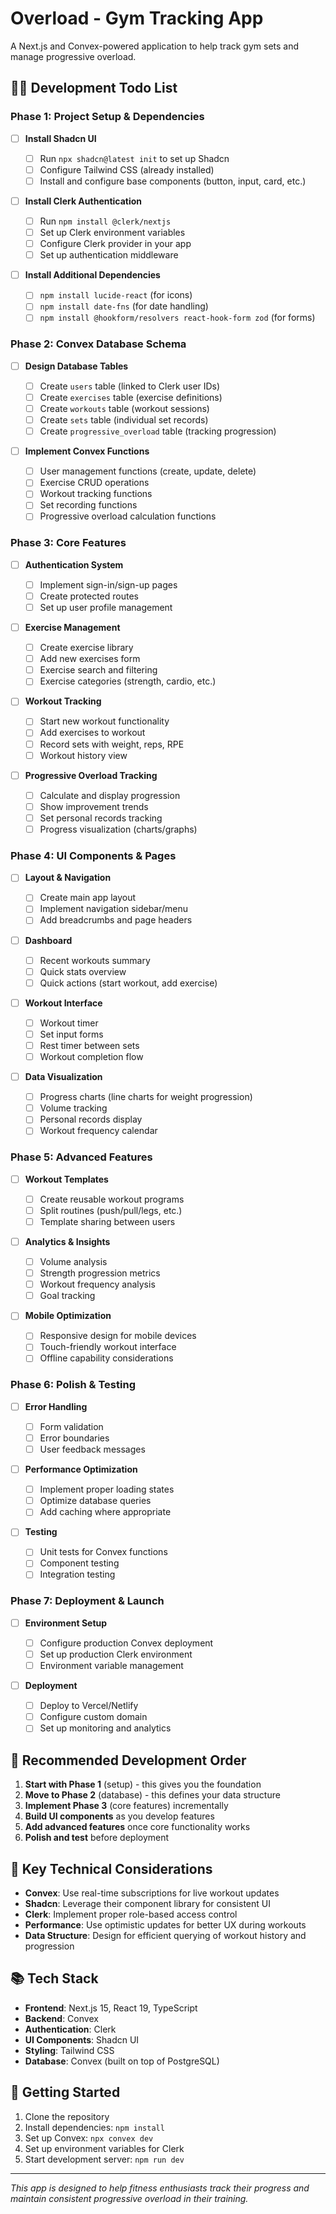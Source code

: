 # Overload - Gym Tracking App

A Next.js and Convex-powered application to help track gym sets and manage progressive overload.

## 🏋️‍♂️ Development Todo List

### Phase 1: Project Setup & Dependencies

- [ ] **Install Shadcn UI**

  - [ ] Run `npx shadcn@latest init` to set up Shadcn
  - [ ] Configure Tailwind CSS (already installed)
  - [ ] Install and configure base components (button, input, card, etc.)

- [ ] **Install Clerk Authentication**

  - [ ] Run `npm install @clerk/nextjs`
  - [ ] Set up Clerk environment variables
  - [ ] Configure Clerk provider in your app
  - [ ] Set up authentication middleware

- [ ] **Install Additional Dependencies**
  - [ ] `npm install lucide-react` (for icons)
  - [ ] `npm install date-fns` (for date handling)
  - [ ] `npm install @hookform/resolvers react-hook-form zod` (for forms)

### Phase 2: Convex Database Schema

- [ ] **Design Database Tables**

  - [ ] Create `users` table (linked to Clerk user IDs)
  - [ ] Create `exercises` table (exercise definitions)
  - [ ] Create `workouts` table (workout sessions)
  - [ ] Create `sets` table (individual set records)
  - [ ] Create `progressive_overload` table (tracking progression)

- [ ] **Implement Convex Functions**
  - [ ] User management functions (create, update, delete)
  - [ ] Exercise CRUD operations
  - [ ] Workout tracking functions
  - [ ] Set recording functions
  - [ ] Progressive overload calculation functions

### Phase 3: Core Features

- [ ] **Authentication System**

  - [ ] Implement sign-in/sign-up pages
  - [ ] Create protected routes
  - [ ] Set up user profile management

- [ ] **Exercise Management**

  - [ ] Create exercise library
  - [ ] Add new exercises form
  - [ ] Exercise search and filtering
  - [ ] Exercise categories (strength, cardio, etc.)

- [ ] **Workout Tracking**

  - [ ] Start new workout functionality
  - [ ] Add exercises to workout
  - [ ] Record sets with weight, reps, RPE
  - [ ] Workout history view

- [ ] **Progressive Overload Tracking**
  - [ ] Calculate and display progression
  - [ ] Show improvement trends
  - [ ] Set personal records tracking
  - [ ] Progress visualization (charts/graphs)

### Phase 4: UI Components & Pages

- [ ] **Layout & Navigation**

  - [ ] Create main app layout
  - [ ] Implement navigation sidebar/menu
  - [ ] Add breadcrumbs and page headers

- [ ] **Dashboard**

  - [ ] Recent workouts summary
  - [ ] Quick stats overview
  - [ ] Quick actions (start workout, add exercise)

- [ ] **Workout Interface**

  - [ ] Workout timer
  - [ ] Set input forms
  - [ ] Rest timer between sets
  - [ ] Workout completion flow

- [ ] **Data Visualization**
  - [ ] Progress charts (line charts for weight progression)
  - [ ] Volume tracking
  - [ ] Personal records display
  - [ ] Workout frequency calendar

### Phase 5: Advanced Features

- [ ] **Workout Templates**

  - [ ] Create reusable workout programs
  - [ ] Split routines (push/pull/legs, etc.)
  - [ ] Template sharing between users

- [ ] **Analytics & Insights**

  - [ ] Volume analysis
  - [ ] Strength progression metrics
  - [ ] Workout frequency analysis
  - [ ] Goal tracking

- [ ] **Mobile Optimization**
  - [ ] Responsive design for mobile devices
  - [ ] Touch-friendly workout interface
  - [ ] Offline capability considerations

### Phase 6: Polish & Testing

- [ ] **Error Handling**

  - [ ] Form validation
  - [ ] Error boundaries
  - [ ] User feedback messages

- [ ] **Performance Optimization**

  - [ ] Implement proper loading states
  - [ ] Optimize database queries
  - [ ] Add caching where appropriate

- [ ] **Testing**
  - [ ] Unit tests for Convex functions
  - [ ] Component testing
  - [ ] Integration testing

### Phase 7: Deployment & Launch

- [ ] **Environment Setup**

  - [ ] Configure production Convex deployment
  - [ ] Set up production Clerk environment
  - [ ] Environment variable management

- [ ] **Deployment**
  - [ ] Deploy to Vercel/Netlify
  - [ ] Configure custom domain
  - [ ] Set up monitoring and analytics

## 🚀 Recommended Development Order

1. **Start with Phase 1** (setup) - this gives you the foundation
2. **Move to Phase 2** (database) - this defines your data structure
3. **Implement Phase 3** (core features) incrementally
4. **Build UI components** as you develop features
5. **Add advanced features** once core functionality works
6. **Polish and test** before deployment

## 🔧 Key Technical Considerations

- **Convex**: Use real-time subscriptions for live workout updates
- **Shadcn**: Leverage their component library for consistent UI
- **Clerk**: Implement proper role-based access control
- **Performance**: Use optimistic updates for better UX during workouts
- **Data Structure**: Design for efficient querying of workout history and progression

## 📚 Tech Stack

- **Frontend**: Next.js 15, React 19, TypeScript
- **Backend**: Convex
- **Authentication**: Clerk
- **UI Components**: Shadcn UI
- **Styling**: Tailwind CSS
- **Database**: Convex (built on top of PostgreSQL)

## 🎯 Getting Started

1. Clone the repository
2. Install dependencies: `npm install`
3. Set up Convex: `npx convex dev`
4. Set up environment variables for Clerk
5. Start development server: `npm run dev`

---

_This app is designed to help fitness enthusiasts track their progress and maintain consistent progressive overload in their training._
